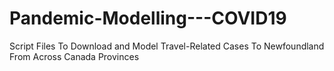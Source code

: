 # Pandemic-Modelling---COVID19
Script Files To Download and Model Travel-Related Cases To Newfoundland From Across Canada Provinces
